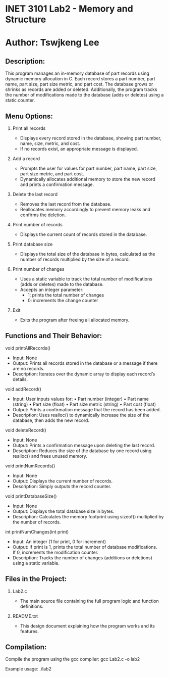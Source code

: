 # INET 3101 Lab2 - Memory and Structure
# Author: Tswjkeng Lee

## Description:
This program manages an in-memory database of part records using dynamic memory allocation in C. Each record stores a part number, part name, part size, part size metric, and part cost. The database grows or shrinks as records are added or deleted. Additionally, the program tracks the number of modifications made to the database (adds or deletes) using a static counter.

## Menu Options:
1. Print all records  
   - Displays every record stored in the database, showing part number, name, size, metric, and cost.  
   - If no records exist, an appropriate message is displayed.

2. Add a record  
   - Prompts the user for values for part number, part name, part size, part size metric, and part cost.  
   - Dynamically allocates additional memory to store the new record and prints a confirmation message.

3. Delete the last record  
   - Removes the last record from the database.  
   - Reallocates memory accordingly to prevent memory leaks and confirms the deletion.

4. Print number of records  
   - Displays the current count of records stored in the database.

5. Print database size  
   - Displays the total size of the database in bytes, calculated as the number of records multiplied by the size of a record.

6. Print number of changes  
   - Uses a static variable to track the total number of modifications (adds or deletes) made to the database.  
   - Accepts an integer parameter:  
     - 1: prints the total number of changes  
     - 0: increments the change counter

7. Exit  
   - Exits the program after freeing all allocated memory.

## Functions and Their Behavior:
void printAllRecords()
  - Input: None  
  - Output: Prints all records stored in the database or a message if there are no records.  
  - Description: Iterates over the dynamic array to display each record’s details.

void addRecord()
  - Input: User inputs values for:
      • Part number (integer)
      • Part name (string)
      • Part size (float)
      • Part size metric (string)
      • Part cost (float)
  - Output: Prints a confirmation message that the record has been added.
  - Description: Uses realloc() to dynamically increase the size of the database, then adds the new record.

void deleteRecord()
  - Input: None  
  - Output: Prints a confirmation message upon deleting the last record.
  - Description: Reduces the size of the database by one record using realloc() and frees unused memory.

void printNumRecords()
  - Input: None  
  - Output: Displays the current number of records.
  - Description: Simply outputs the record counter.

void printDatabaseSize()
  - Input: None  
  - Output: Displays the total database size in bytes.
  - Description: Calculates the memory footprint using sizeof() multiplied by the number of records.

int printNumChanges(int print)
  - Input: An integer (1 for print, 0 for increment)
  - Output: If print is 1, prints the total number of database modifications.  
            If 0, increments the modification counter.
  - Description: Tracks the number of changes (additions or deletions) using a static variable.

## Files in the Project:
1. Lab2.c  
   - The main source file containing the full program logic and function definitions.

2. README.txt  
   - This design document explaining how the program works and its features.

## Compilation:
Compile the program using the gcc compiler:
    gcc Lab2.c -o lab2

Example usage:
    ./lab2
